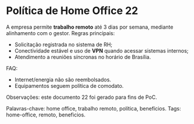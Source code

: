 # Política de Home Office 22

A empresa permite **trabalho remoto** até 3 dias por semana, mediante alinhamento com o gestor.
Regras principais:
- Solicitação registrada no sistema de RH;
- Conectividade estável e uso de **VPN** quando acessar sistemas internos;
- Atendimento a reuniões síncronas no horário de Brasília.

FAQ:
- Internet/energia não são reembolsados.
- Equipamentos seguem política de comodato.

Observações: este documento 22 foi gerado para fins de PoC.

Palavras-chave: home office, trabalho remoto, política, benefícios.
Tags: home-office, remoto, beneficios.
